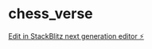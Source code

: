 # chess_verse

[Edit in StackBlitz next generation editor ⚡️](https://stackblitz.com/~/github.com/One-djey/chess_verse)